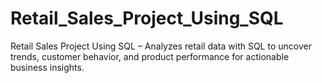 # Retail_Sales_Project_Using_SQL
Retail Sales Project Using SQL – Analyzes retail data with SQL to uncover trends, customer behavior, and product performance for actionable business insights.
